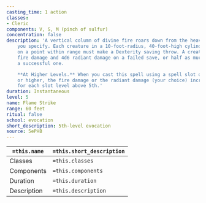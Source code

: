 ```yaml
---
casting_time: 1 action
classes:
- Cleric
components: V, S, M (pinch of sulfur)
concentration: false
description: 'A vertical column of divine fire roars down from the heavens in a location
    you specify. Each creature in a 10-foot-radius, 40-foot-high cylinder centered
    on a point within range must make a Dexterity saving throw. A creature takes 4d6
    fire damage and 4d6 radiant damage on a failed save, or half as much damage on
    a successful one.

    **At Higher Levels.** When you cast this spell using a spell slot of 6th level
    or higher, the fire damage or the radiant damage (your choice) increases by 1d6
    for each slot level above 5th.'
duration: Instantaneous
level: 5
name: Flame Strike
range: 60 feet
ritual: false
school: evocation
short_description: 5th-level evocation
source: 5ePHB
---
```


| `=this.name` | `=this.short_description` |
| ------------ | ------------------------- |
| Classes      | `=this.classes`           |
| Components   | `=this.components`        |
| Duration     | `=this.duration`          |
| Description  | `=this.description`       |